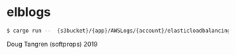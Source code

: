 # elblogs

```sh
$ cargo run --  {s3bucket}/{app}/AWSLogs/{account}/elasticloadbalancing/{region}
```

Doug Tangren (softprops) 2019